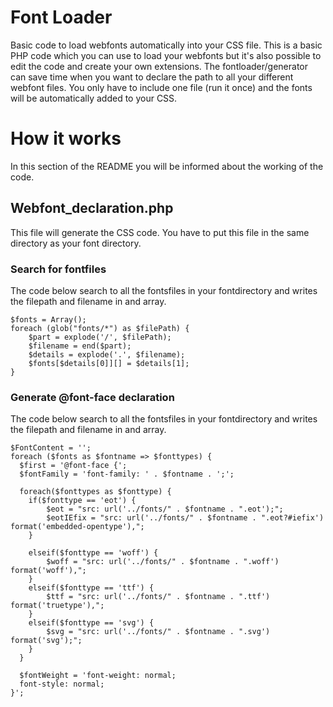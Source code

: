 # Font Loader
Basic code to load webfonts automatically into your CSS file. This is a basic PHP code which you can use to load your webfonts but it's also possible to edit the code and create your own extensions. The fontloader/generator can save time when you want to declare the path to all your different webfont files. You only have to include one file (run it once) and the fonts will be automatically added to your CSS.

# How it works
In this section of the README you will be informed about the working of the code.

<h2> Webfont_declaration.php </h2>
This file will generate the CSS code. You have to put this file in the same directory as your font directory. 

<h3> Search for fontfiles </h3>

The code below search to all the fontsfiles in your fontdirectory and writes the filepath and filename in and array.  
```
$fonts = Array();
foreach (glob("fonts/*") as $filePath) {
	$part = explode('/', $filePath);
    $filename = end($part);
    $details = explode('.', $filename);
    $fonts[$details[0]][] = $details[1];
}
```

<h3> Generate @font-face declaration </h3>

The code below search to all the fontsfiles in your fontdirectory and writes the filepath and filename in and array.  
```
$FontContent = '';
foreach ($fonts as $fontname => $fonttypes) {
  $first = '@font-face {';
  $fontFamily = 'font-family: ' . $fontname . ';';
  
  foreach($fonttypes as $fonttype) {
  	if($fonttype == 'eot') {
		$eot = "src: url('../fonts/" . $fontname . ".eot');";
		$eotIEfix = "src: url('../fonts/" . $fontname . ".eot?#iefix') format('embedded-opentype'),";	
	}
	
  	elseif($fonttype == 'woff') {
		$woff = "src: url('../fonts/" . $fontname . ".woff') format('woff'),";
  	}
	elseif($fonttype == 'ttf') {
  		$ttf = "src: url('../fonts/" . $fontname . ".ttf') format('truetype'),";
  	}
  	elseif($fonttype == 'svg') {
  		$svg = "src: url('../fonts/" . $fontname . ".svg') format('svg');";
  	} 
  }
  
  $fontWeight = 'font-weight: normal;
  font-style: normal;
}';

```








